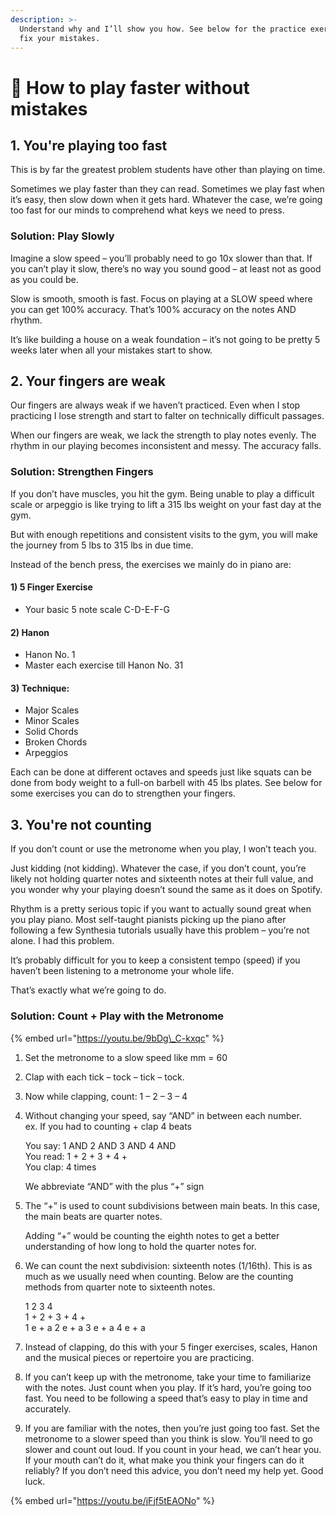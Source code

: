 ```yaml
---
description: >-
  Understand why and I’ll show you how. See below for the practice exercises to
  fix your mistakes.
---
```


# 💨 How to play faster without mistakes

## **1. You're playing too fast**

This is by far the greatest problem students have other than playing on time.

Sometimes we play faster than they can read. Sometimes we play fast when it’s easy, then slow down when it gets hard. Whatever the case, we’re going too fast for our minds to comprehend what keys we need to press.

### Solution: Play Slowly

Imagine a slow speed – you’ll probably need to go 10x slower than that. If you can’t play it slow, there’s no way you sound good – at least not as good as you could be.  
  
Slow is smooth, smooth is fast. Focus on playing at a SLOW speed where you can get 100% accuracy. That’s 100% accuracy on the notes AND rhythm. 

It’s like building a house on a weak foundation – it’s not going to be pretty 5 weeks later when all your mistakes start to show. 

## **2. Your fingers are weak**

Our fingers are always weak if we haven’t practiced. Even when I stop practicing I lose strength and start to falter on technically difficult passages. 

When our fingers are weak, we lack the strength to play notes evenly. The rhythm in our playing becomes inconsistent and messy. The accuracy falls. 

### Solution: Strengthen Fingers

If you don’t have muscles, you hit the gym. Being unable to play a difficult scale or arpeggio is like trying to lift a 315 lbs weight on your fast day at the gym.

But with enough repetitions and consistent visits to the gym, you will make the journey from 5 lbs to 315 lbs in due time. 

Instead of the bench press, the exercises we mainly do in piano are:

#### 1\) 5 Finger Exercise

*  Your basic 5 note scale C-D-E-F-G 

#### 2\) Hanon

* Hanon No. 1
* Master each exercise till Hanon No. 31  

#### 3\) Technique: 

* Major Scales
* Minor Scales
* Solid Chords
* Broken Chords
* Arpeggios

Each can be done at different octaves and speeds just like squats can be done from body weight to a full-on barbell with 45 lbs plates. See below for some exercises you can do to strengthen your fingers.  

## **3. You're not counting**

If you don’t count or use the metronome when you play, I won’t teach you. 

Just kidding \(not kidding\). Whatever the case, if you don’t count, you’re likely not holding quarter notes and sixteenth notes at their full value, and you wonder why your playing doesn’t sound the same as it does on Spotify.

Rhythm is a pretty serious topic if you want to actually sound great when you play piano. Most self-taught pianists picking up the piano after following a few Synthesia tutorials usually have this problem – you’re not alone. I had this problem.

It’s probably difficult for you to keep a consistent tempo \(speed\) if you haven’t been listening to a metronome your whole life.

That’s exactly what we’re going to do.

### Solution: Count + Play with the Metronome

{% embed url="https://youtu.be/9bDg\_C-kxqc" %}



1. Set the metronome to a slow speed like mm = 60  
2. Clap with each tick – tock – tick – tock. 
3. Now while clapping, count: 1 – 2 – 3 – 4  
4. Without changing your speed, say “AND” in between each number.  
   ex. If you had to counting + clap 4 beats

   You say: 1 AND 2 AND 3 AND 4 AND  
   You read: 1 + 2 + 3 + 4 +   
   You clap: 4 times

   We abbreviate “AND” with the plus “+” sign  

5. The “+” is used to count subdivisions between main beats. In this case, the main beats are quarter notes.

   Adding “+” would be counting the eighth notes to get a better understanding of how long to hold the quarter notes for.  

6. We can count the next subdivision: sixteenth notes \(1/16th\). This is as much as we usually need when counting. Below are the counting methods from quarter note to sixteenth notes.

   1           2            3            4  
   1    +     2     +     3     +     4     +  
   1 e + a  2 e + a  3 e + a  4 e + a   

7. Instead of clapping, do this with your 5 finger exercises, scales, Hanon and the musical pieces or repertoire you are practicing. 
8. If you can’t keep up with the metronome, take your time to familiarize with the notes. Just count when you play. If it’s hard, you’re going too fast. You need to be following a speed that’s easy to play in time and accurately. 
9. If you are familiar with the notes, then you’re just going too fast. Set the metronome to a slower speed than you think is slow. You’ll need to go slower and count out loud. If you count in your head, we can’t hear you.  If your mouth can’t do it, what make you think your fingers can do it reliably? If you don’t need this advice, you don’t need my help yet.  Good luck.

{% embed url="https://youtu.be/jFjf5tEAONo" %}



## 

